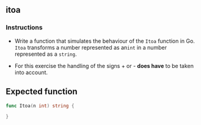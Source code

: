 ## itoa

### Instructions

-   Write a function that simulates the behaviour of the `Itoa` function in Go. `Itoa` transforms a number represented as an`int` in a number represented as a `string`.

-   For this exercise the handling of the signs + or - **does have** to be taken into account.

## Expected function

```go
func Itoa(n int) string {

}
```
